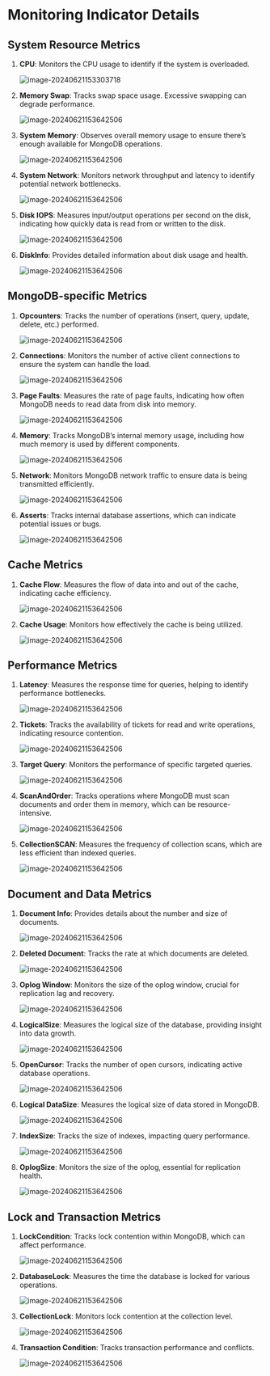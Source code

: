 # Monitoring Indicator Details

## System Resource Metrics

1. **CPU**: Monitors the CPU usage to identify if the system is overloaded.

   ![image-20240621153303718](../../images/whalealPlatFormImages/06-Monitor/CPU.png)

2. **Memory Swap**: Tracks swap space usage. Excessive swapping can degrade performance.

   ![image-20240621153642506](../../images/whalealPlatFormImages/06-Monitor/MEMSWAP.png)

3. **System Memory**: Observes overall memory usage to ensure there’s enough available for MongoDB operations.

   ![image-20240621153642506](../../images/whalealPlatFormImages/06-Monitor/MEM.png)

4. **System Network**: Monitors network throughput and latency to identify potential network bottlenecks.

   ![image-20240621153642506](../../images/whalealPlatFormImages/06-Monitor/SystemNetWork.jpg)

5. **Disk IOPS**: Measures input/output operations per second on the disk, indicating how quickly data is read from or written to the disk.

   ![image-20240621153642506](../../images/whalealPlatFormImages/06-Monitor/DiskIOPS.png)

6. **DiskInfo**: Provides detailed information about disk usage and health.

   ![image-20240621153642506](../../images/whalealPlatFormImages/06-Monitor/DiskInfo.png)

## MongoDB-specific Metrics

1. **Opcounters**: Tracks the number of operations (insert, query, update, delete, etc.) performed.

   ![image-20240621153642506](../../images/whalealPlatFormImages/06-Monitor/Opcounters.png)

2. **Connections**: Monitors the number of active client connections to ensure the system can handle the load.

   ![image-20240621153642506](../../images/whalealPlatFormImages/06-Monitor/Connections.png)

3. **Page Faults**: Measures the rate of page faults, indicating how often MongoDB needs to read data from disk into memory.

   ![image-20240621153642506](../../images/whalealPlatFormImages/06-Monitor/PageFaults.png)

4. **Memory**: Tracks MongoDB’s internal memory usage, including how much memory is used by different components.

   ![image-20240621153642506](../../images/whalealPlatFormImages/06-Monitor/Memory.png)

5. **Network**: Monitors MongoDB network traffic to ensure data is being transmitted efficiently.

   ![image-20240621153642506](../../images/whalealPlatFormImages/06-Monitor/Network.png)

6. **Asserts**: Tracks internal database assertions, which can indicate potential issues or bugs.

   ![image-20240621153642506](../../images/whalealPlatFormImages/06-Monitor/Asserts.png)

## Cache Metrics

1. **Cache Flow**: Measures the flow of data into and out of the cache, indicating cache efficiency.

   ![image-20240621153642506](../../images/whalealPlatFormImages/06-Monitor/CacheFlow.png)

2. **Cache Usage**: Monitors how effectively the cache is being utilized.

   ![image-20240621153642506](../../images/whalealPlatFormImages/06-Monitor/CacheUsage.png)

## Performance Metrics

1. **Latency**: Measures the response time for queries, helping to identify performance bottlenecks.

   ![image-20240621153642506](../../images/whalealPlatFormImages/06-Monitor/Latency.png)

2. **Tickets**: Tracks the availability of tickets for read and write operations, indicating resource contention.

   ![image-20240621153642506](../../images/whalealPlatFormImages/06-Monitor/Tickets.png)

3. **Target Query**: Monitors the performance of specific targeted queries.

   ![image-20240621153642506](../../images/whalealPlatFormImages/06-Monitor/TargetQuery.png)

4. **ScanAndOrder**: Tracks operations where MongoDB must scan documents and order them in memory, which can be resource-intensive.

   ![image-20240621153642506](../../images/whalealPlatFormImages/06-Monitor/ScanAndOrder.png)

5. **CollectionSCAN**: Measures the frequency of collection scans, which are less efficient than indexed queries.

   ![image-20240621153642506](../../images/whalealPlatFormImages/06-Monitor/CollectionSCAN.png)

## Document and Data Metrics

1. **Document Info**: Provides details about the number and size of documents.

   ![image-20240621153642506](../../images/whalealPlatFormImages/06-Monitor/DocumentInfo.png)

2. **Deleted Document**: Tracks the rate at which documents are deleted.

   ![image-20240621153642506](../../images/whalealPlatFormImages/06-Monitor/DeletedDocument.png)

3. **Oplog Window**: Monitors the size of the oplog window, crucial for replication lag and recovery.

   ![image-20240621153642506](../../images/whalealPlatFormImages/06-Monitor/OplogWindow.png)

4. **LogicalSize**: Measures the logical size of the database, providing insight into data growth.

   ![image-20240621153642506](../../images/whalealPlatFormImages/06-Monitor/LogicalSize.png)

5. **OpenCursor**: Tracks the number of open cursors, indicating active database operations.

   ![image-20240621153642506](../../images/whalealPlatFormImages/06-Monitor/OpenCursor.png)

6. **Logical DataSize**: Measures the logical size of data stored in MongoDB.

   ![image-20240621153642506](../../images/whalealPlatFormImages/06-Monitor/LogicalDataSize.png)

7. **IndexSize**: Tracks the size of indexes, impacting query performance.

   ![image-20240621153642506](../../images/whalealPlatFormImages/06-Monitor/IndexSize.png)

8. **OplogSize**: Monitors the size of the oplog, essential for replication health.

   ![image-20240621153642506](../../images/whalealPlatFormImages/06-Monitor/OplogSize.png)

## Lock and Transaction Metrics

1. **LockCondition**: Tracks lock contention within MongoDB, which can affect performance.

   ![image-20240621153642506](../../images/whalealPlatFormImages/06-Monitor/LockCondition.png)

2. **DatabaseLock**: Measures the time the database is locked for various operations.

   ![image-20240621153642506](../../images/whalealPlatFormImages/06-Monitor/DatabaseLock.png)

3. **CollectionLock**: Monitors lock contention at the collection level.

   ![image-20240621153642506](../../images/whalealPlatFormImages/06-Monitor/CollectionLock.png)

4. **Transaction Condition**: Tracks transaction performance and conflicts.

   ![image-20240621153642506](../../images/whalealPlatFormImages/06-Monitor/TransactionCondition.png)
